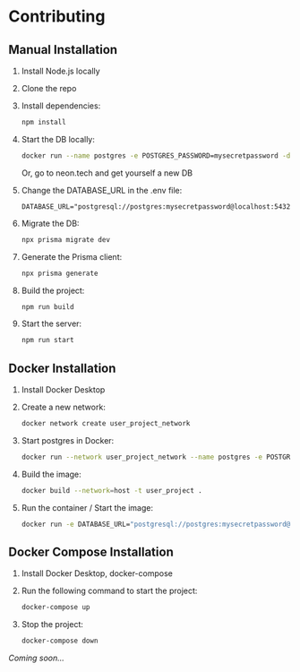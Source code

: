 # Contributing

## Manual Installation

1. Install Node.js locally
2. Clone the repo
3. Install dependencies:
   ```bash
   npm install
   ```
4. Start the DB locally:
   ```bash
   docker run --name postgres -e POSTGRES_PASSWORD=mysecretpassword -d -p 5432:5432 postgres
   ```
   Or, go to neon.tech and get yourself a new DB

5. Change the DATABASE_URL in the .env file:
   ```env
   DATABASE_URL="postgresql://postgres:mysecretpassword@localhost:5432/postgres"
   ```

6. Migrate the DB:
   ```bash
   npx prisma migrate dev
   ```
7. Generate the Prisma client:
   ```bash
   npx prisma generate
   ```
8. Build the project:
   ```bash
   npm run build
   ```
9. Start the server:
   ```bash
   npm run start
   ```

## Docker Installation

1. Install Docker Desktop

2. Create a new network:
   ```bash
   docker network create user_project_network
   ```

3. Start postgres in Docker:
   ```bash
   docker run --network user_project_network --name postgres -e POSTGRES_PASSWORD=mysecretpassword -d -p 5432:5432 postgres
   ```

3. Build the image:
   ```bash
   docker build --network=host -t user_project .
   ```

4. Run the container / Start the image:
   ```bash
   docker run -e DATABASE_URL="postgresql://postgres:mysecretpassword@localhost:5432/postgres" --network user_project_network -d -p 3000:3000 user_project
   ```

## Docker Compose Installation

1. Install Docker Desktop, docker-compose

2. Run the following command to start the project:
   ```bash
   docker-compose up
   ```

3. Stop the project:
   ```bash
   docker-compose down
   ```

*Coming soon...*